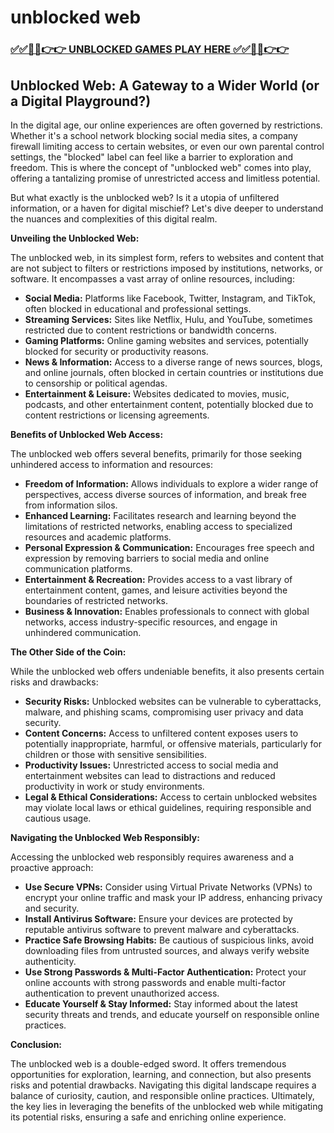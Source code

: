 # unblocked web

### [✅✅🔴🔴👉👉 UNBLOCKED GAMES PLAY HERE ✅✅🔴🔴👉👉](https://topstoryindia.com)

## Unblocked Web: A Gateway to a Wider World (or a Digital Playground?)

In the digital age, our online experiences are often governed by restrictions. Whether it's a school network blocking social media sites, a company firewall limiting access to certain websites, or even our own parental control settings, the "blocked" label can feel like a barrier to exploration and freedom. This is where the concept of "unblocked web" comes into play, offering a tantalizing promise of unrestricted access and limitless potential. 

But what exactly is the unblocked web? Is it a utopia of unfiltered information, or a haven for digital mischief? Let's dive deeper to understand the nuances and complexities of this digital realm.

**Unveiling the Unblocked Web:**

The unblocked web, in its simplest form, refers to websites and content that are not subject to filters or restrictions imposed by institutions, networks, or software. It encompasses a vast array of online resources, including:

* **Social Media:** Platforms like Facebook, Twitter, Instagram, and TikTok, often blocked in educational and professional settings.
* **Streaming Services:** Sites like Netflix, Hulu, and YouTube, sometimes restricted due to content restrictions or bandwidth concerns.
* **Gaming Platforms:** Online gaming websites and services, potentially blocked for security or productivity reasons.
* **News & Information:** Access to a diverse range of news sources, blogs, and online journals, often blocked in certain countries or institutions due to censorship or political agendas.
* **Entertainment & Leisure:** Websites dedicated to movies, music, podcasts, and other entertainment content, potentially blocked due to content restrictions or licensing agreements.

**Benefits of Unblocked Web Access:**

The unblocked web offers several benefits, primarily for those seeking unhindered access to information and resources:

* **Freedom of Information:** Allows individuals to explore a wider range of perspectives, access diverse sources of information, and break free from information silos.
* **Enhanced Learning:** Facilitates research and learning beyond the limitations of restricted networks, enabling access to specialized resources and academic platforms.
* **Personal Expression & Communication:** Encourages free speech and expression by removing barriers to social media and online communication platforms.
* **Entertainment & Recreation:** Provides access to a vast library of entertainment content, games, and leisure activities beyond the boundaries of restricted networks.
* **Business & Innovation:** Enables professionals to connect with global networks, access industry-specific resources, and engage in unhindered communication.

**The Other Side of the Coin:**

While the unblocked web offers undeniable benefits, it also presents certain risks and drawbacks:

* **Security Risks:** Unblocked websites can be vulnerable to cyberattacks, malware, and phishing scams, compromising user privacy and data security.
* **Content Concerns:** Access to unfiltered content exposes users to potentially inappropriate, harmful, or offensive materials, particularly for children or those with sensitive sensibilities.
* **Productivity Issues:** Unrestricted access to social media and entertainment websites can lead to distractions and reduced productivity in work or study environments.
* **Legal & Ethical Considerations:** Access to certain unblocked websites may violate local laws or ethical guidelines, requiring responsible and cautious usage.

**Navigating the Unblocked Web Responsibly:**

Accessing the unblocked web responsibly requires awareness and a proactive approach:

* **Use Secure VPNs:** Consider using Virtual Private Networks (VPNs) to encrypt your online traffic and mask your IP address, enhancing privacy and security.
* **Install Antivirus Software:** Ensure your devices are protected by reputable antivirus software to prevent malware and cyberattacks.
* **Practice Safe Browsing Habits:** Be cautious of suspicious links, avoid downloading files from untrusted sources, and always verify website authenticity.
* **Use Strong Passwords & Multi-Factor Authentication:** Protect your online accounts with strong passwords and enable multi-factor authentication to prevent unauthorized access.
* **Educate Yourself & Stay Informed:** Stay informed about the latest security threats and trends, and educate yourself on responsible online practices.

**Conclusion:**

The unblocked web is a double-edged sword. It offers tremendous opportunities for exploration, learning, and connection, but also presents risks and potential drawbacks. Navigating this digital landscape requires a balance of curiosity, caution, and responsible online practices.  Ultimately, the key lies in leveraging the benefits of the unblocked web while mitigating its potential risks, ensuring a safe and enriching online experience. 
